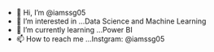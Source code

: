 - 👋 Hi, I’m @iamssg05
- 👀 I’m interested in ...Data Science and Machine Learning
- 🌱 I’m currently learning ...Power BI
- 📫 How to reach me ...Instgram: @iamssg05

<!---
iamssg05/iamssg05 is a ✨ special ✨ repository because its `README.md` (this file) appears on your GitHub profile.
You can click the Preview link to take a look at your changes.
--->
